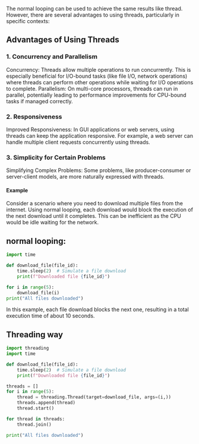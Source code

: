 The normal looping can be used to achieve the same results like thread. However, there are several advantages to using threads, particularly in specific contexts:

## Advantages of Using Threads
### 1. Concurrency and Parallelism
Concurrency: Threads allow multiple operations to run concurrently. This is especially beneficial for I/O-bound tasks (like file I/O, network operations) where threads can perform other operations while waiting for I/O operations to complete.
Parallelism: On multi-core processors, threads can run in parallel, potentially leading to performance improvements for CPU-bound tasks if managed correctly.
### 2. Responsiveness
Improved Responsiveness: In GUI applications or web servers, using threads can keep the application responsive. For example, a web server can handle multiple client requests concurrently using threads.
### 3. Simplicity for Certain Problems
Simplifying Complex Problems: Some problems, like producer-consumer or server-client models, are more naturally expressed with threads.

#### Example
Consider a scenario where you need to download multiple files from the internet. Using normal looping, each download would block the execution of the next download until it completes. This can be inefficient as the CPU would be idle waiting for the network.

## normal looping:
```python
import time

def download_file(file_id):
    time.sleep(2)  # Simulate a file download
    print(f"Downloaded file {file_id}")

for i in range(5):
    download_file(i)
print("All files downloaded")

```
In this example, each file download blocks the next one, resulting in a total execution time of about 10 seconds.

## Threading way
```python
import threading
import time

def download_file(file_id):
    time.sleep(2)  # Simulate a file download
    print(f"Downloaded file {file_id}")

threads = []
for i in range(5):
    thread = threading.Thread(target=download_file, args=(i,))
    threads.append(thread)
    thread.start()

for thread in threads:
    thread.join()

print("All files downloaded")

```




